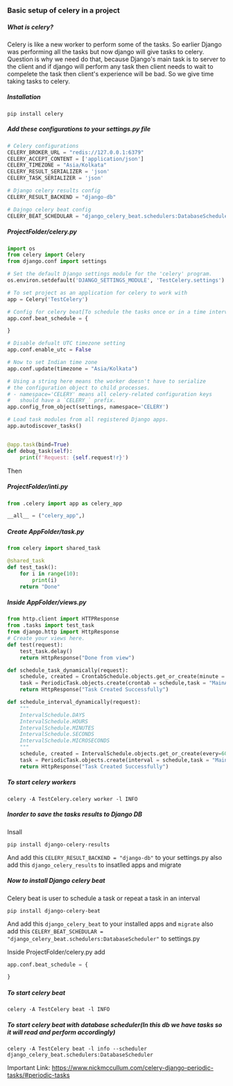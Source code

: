 ### Basic setup of celery in a project
##### What is celery?
Celery is like a new worker to perform some of the tasks. So earlier Django was performing all the tasks but now django will give tasks to celery.
Question is why we need do that, because Django's main task is to server to the client and if django will perform any task then client needs to wait to compelete the task then client's experience will be bad. So we give time taking tasks to celery.
##### Installation
```git
pip install celery
```
##### Add these configurations to your settings.py file
```py
# Celery configurations 
CELERY_BROKER_URL = "redis://127.0.0.1:6379" 
CELERY_ACCEPT_CONTENT = ['application/json']
CELERY_TIMEZONE = "Asia/Kolkata"
CELERY_RESULT_SERIALIZER = 'json'
CELERY_TASK_SERIALIZER = 'json'

# Django celery results config
CELERY_RESULT_BACKEND = "django-db"

# Dajngo celery beat config
CELERY_BEAT_SCHEDULAR = "django_celery_beat.schedulers:DatabaseScheduler"
```
##### ProjectFolder/celery.py
```py
import os
from celery import Celery
from django.conf import settings

# Set the default Django settings module for the 'celery' program.
os.environ.setdefault('DJANGO_SETTINGS_MODULE', 'TestCelery.settings')

# To set project as an application for celery to work with
app = Celery('TestCelery')

# Config for celery beat[To schedule the tasks once or in a time interval]
app.conf.beat_schedule = {

}

# Disable defualt UTC timezone setting
app.conf.enable_utc = False

# Now to set Indian time zone
app.conf.update(timezone = "Asia/Kolkata")

# Using a string here means the worker doesn't have to serialize
# the configuration object to child processes.
# - namespace='CELERY' means all celery-related configuration keys
#   should have a `CELERY_` prefix.
app.config_from_object(settings, namespace='CELERY')

# Load task modules from all registered Django apps.
app.autodiscover_tasks()


@app.task(bind=True)
def debug_task(self):
    print(f'Request: {self.request!r}')
```
Then
##### ProjectFolder/__inti__.py
```py
from .celery import app as celery_app

__all__ = ("celery_app",)
```
##### Create AppFolder/task.py
```py
from celery import shared_task

@shared_task
def test_task():
    for i in range(10):
        print(i)
    return "Done"
```
##### Inside AppFolder/views.py
```py
from http.client import HTTPResponse
from .tasks import test_task
from django.http import HttpResponse
# Create your views here.
def test(request):
    test_task.delay()
    return HttpResponse("Done from view")

def schedule_task_dynamically(request):
    schedule, created = CrontabSchedule.objects.get_or_create(minute = '6', hour = '18')
    task = PeriodicTask.objects.create(crontab = schedule,task = "MainApp.tasks.send_telegram_message", name = "schedule_message_3") #To send some argument to task function -> args = json.dumps([[2,3]]))
    return HttpResponse("Task Created Successfully")

def schedule_interval_dynamically(request):
    """
    IntervalSchedule.DAYS
    IntervalSchedule.HOURS
    IntervalSchedule.MINUTES
    IntervalSchedule.SECONDS
    IntervalSchedule.MICROSECONDS
    """
    schedule, created = IntervalSchedule.objects.get_or_create(every=60,period=IntervalSchedule.SECONDS)
    task = PeriodicTask.objects.create(interval = schedule,task = "MainApp.tasks.send_telegram_message", name = "schedule_message_4") #To send some argument to task function -> args = json.dumps([[2,3]]))
    return HttpResponse("Task Created Successfully")
```
##### To start celery workers
```git
celery -A TestCelery.celery worker -l INFO
```
##### Inorder to save the tasks results to Django DB
Insall
```git
pip install django-celery-results
```
And add this `CELERY_RESULT_BACKEND = "django-db"` to your settings.py
also add this `django_celery_results` to insatlled apps and migrate

##### Now to install Django celery beat
Celery beat is user to schedule a task or repeat a task in an interval
```git
pip install django-celery-beat
```
And add this `django_celery_beat` to your installed apps and `migrate`
also add this `CELERY_BEAT_SCHEDULAR = "django_celery_beat.schedulers:DatabaseScheduler"` to settings.py

Inside ProjectFolder/celery.py add
```py
app.conf.beat_schedule = {

}
```
##### To start celery beat
```git
celery -A TestCelery beat -l INFO
```
##### To start celery beat with database scheduler(In this db we have tasks so it will read and perform accordingly)
```git
celery -A TestCelery beat -l info --scheduler django_celery_beat.schedulers:DatabaseScheduler
```
Important Link: https://www.nickmccullum.com/celery-django-periodic-tasks/#periodic-tasks